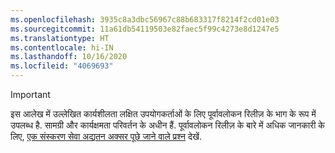 ```yaml
---
ms.openlocfilehash: 3935c8a3dbc56967c88b683317f8214f2cd01e03
ms.sourcegitcommit: 11a61db54119503e82faec5f99c4273e8d1247e5
ms.translationtype: HT
ms.contentlocale: hi-IN
ms.lasthandoff: 10/16/2020
ms.locfileid: "4069693"
---
```

> [!IMPORTANT]
> इस आलेख में उल्लेखित कार्यशीलता लक्षित उपयोगकर्ताओं के लिए पूर्वावलोकन रिलीज़ के भाग के रूप में उपलब्ध है. सामग्री और कार्यक्षमता परिवर्तन के अधीन हैं. पूर्वावलोकन रिलीज़ के बारे में अधिक जानकारी के लिए, [एक संस्करण सेवा अद्यतन अक्सर पूछे जाने वाले प्रश्न](https://docs.microsoft.com/dynamics365/unified-operations/fin-and-ops/get-started/one-version) देखें.
